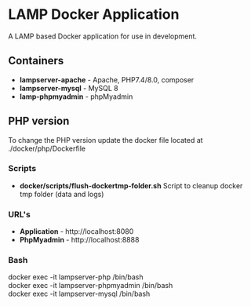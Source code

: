 # LAMP Docker Application

A LAMP based Docker application for use in development.

## Containers
* **lampserver-apache** - Apache, PHP7.4/8.0, composer
* **lampserver-mysql** - MySQL 8
* **lamp-phpmyadmin** - phpMyadmin

## PHP version
To change the PHP version update the docker file located at ./docker/php/Dockerfile

### Scripts
* **docker/scripts/flush-dockertmp-folder.sh** Script to cleanup docker tmp folder (data and logs)

### URL's
* **Application** - http://localhost:8080
* **PhpMyadmin** - http://localhost:8888

### Bash
docker exec -it lampserver-php /bin/bash  
docker exec -it lampserver-phpmyadmin /bin/bash  
docker exec -it lampserver-mysql /bin/bash  
